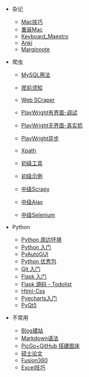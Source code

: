 * 杂记
  
  * [Mac技巧](Sai_FootPrint/Mac_Skill.md)
  * [重装Mac](Sai_FootPrint/Software_Install_configuration.md)
  * [Keyboard_Maestro](Sai_FootPrint/Keyboard_Maestro.md)
  * [Anki](Sai_FootPrint/Anki.md)
  * [Marginnote](Sai_FootPrint/Marginnote.md)
* 爬虫
  
  * [MySQL用法](Sai_FootPrint/2_MySQL.md)
  
  * [爬前须知](Sai_FootPrint/2_WebCrawlerTutorial.md)
  
  * [Web SCraper](Sai_FootPrint/Web_Scraper.md)
  
  * [PlayWright有界面-调试](Sai_FootPrint/Playwright_Debug.md)
  
  * [PlayWright无界面-真实抓](Sai_FootPrint/Playwright_work.md)
  
  * [PlayWright异步](Sai_FootPrint/playwright_async.md)
  
  * [Xpath](Sai_FootPrint/xpath.md)

  * [初级工具](Sai_FootPrint/2_WebCrawlerBasicTool.md)
  
  * [初级示例](Sai_FootPrint/2_WebCrawlerBasicCase.md)
  
  * [中级Scrapy](Sai_FootPrint/2_WebCrawlerScrapy.md)
  
  * [中级Ajax](Sai_FootPrint/2_WebCrawlerAjax.md)
  
  * [中级Selenium](Sai_FootPrint/2_WebCrawlerSelenium.md)
* Python
  
  * [Python 周边环境](Sai_FootPrint/1_PythonEnvironment.md)
  * [Python 入门](Sai_FootPrint/1_PythonTutorial.md)
  * [PyAutoGUI](Sai_FootPrint/PyAutoGUI.md)
  * [Python 优秀包](Sai_FootPrint/1_PythonModule.md)
  * [Git 入门](Sai_FootPrint/1_GitStudy.md)
  * [Flask 入门](Sai_FootPrint/1_Flask_1_Tutorial.md)
  * [Flask 源码 - Todolist](Sai_FootPrint/1_Flask_2_Todolist.md)
  * [Html-Css](Sai_FootPrint/1_html_css.md)
  * [Pyecharts入门](Sai_FootPrint/1_Pyecharts.md)
  * [PyQt5](Sai_FootPrint/1_PyQt5.md)
* 不常用
  
  * [Blog建站](Sai_FootPrint/0_BuildBlog.md)
  * [Markdown语法](Sai_FootPrint/0_MarkdownUsage.md)
  * [PicGo+GitHub 搭建图床](Sai_FootPrint/0_PicGo_GitHub.md)
  * [硕士论文](Sai_FootPrint/4_MasterThesis.md)
  * [Fusion360](Sai_FootPrint/0_AutodeskFusion360.md)
  * [Excel技巧](Sai_FootPrint/Excel_Skills.md)
